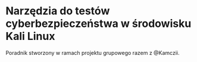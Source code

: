 # Narzędzia do testów cyberbezpieczeństwa w środowisku Kali Linux
Poradnik stworzony w ramach projektu grupowego razem z @Kamczii. 
